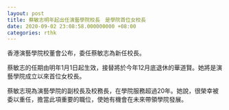 ```yaml
---
layout: post
title: 蔡敏志明年起出任演藝學院校長　是學院首位女校長
date: 2020-09-02 23:08:58.000000000 +08:00
categories: rthk
---
```


香港演藝學院校董會公布，委任蔡敏志為新任校長。

蔡敏志的任期由明年1月1日起生效，接替將於今年12月底退休的華道賢。她將是演藝學院成立以來首位女校長。

蔡敏志現為演藝學院的副校長及校務長，在學院服務超過20年。她說，很榮幸被委以重任，擔當此項重要的職位，使她有機會在未來帶領學院發展。
